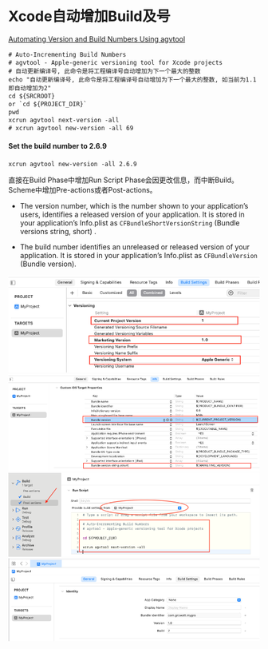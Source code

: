 # Xcode自动增加Build及号


[Automating Version and Build Numbers Using agvtool](https://developer.apple.com/library/archive/qa/qa1827/_index.html)


```
# Auto-Incrementing Build Numbers
# agvtool - Apple-generic versioning tool for Xcode projects
# 自动更新编译号, 此命令是将工程编译号自动增加为下一个最大的整数
echo "自动更新编译号, 此命令是将工程编译号自动增加为下一个最大的整数, 如当前为1.1 即自动增加为2"
cd ${SRCROOT}
or `cd ${PROJECT_DIR}`
pwd
xcrun agvtool next-version -all
# xcrun agvtool new-version -all 69
```

#### Set the build number to 2.6.9

`xcrun agvtool new-version -all 2.6.9`

直接在Build Phase中增加Run Script Phase会因更改信息，而中断Build。Scheme中增加Pre-actions或者Post-actions。

* The version number, which is the number shown to your application’s users, identifies a released version of your application. It is stored in your application’s Info.plist as `CFBundleShortVersionString` (Bundle versions string, short) .

* The build number identifies an unreleased or released version of your application. It is stored in your application’s Info.plist as `CFBundleVersion` (Bundle version).


![Setup system](./1_set_system_version.png)
![Setup initial version](./2_set_initial_version.png)
![Setup script](./3_set_script.png)
![View the Version](./4_view_the_version.png)